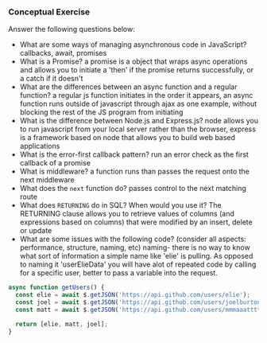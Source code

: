 ### Conceptual Exercise

Answer the following questions below:

- What are some ways of managing asynchronous code in JavaScript?
callbacks, await, promises
- What is a Promise?
a promise is a object that wraps async operations and allows you to initiate a 'then' if the promise returns successfully, or a catch if it doesn't
- What are the differences between an async function and a regular function?
a regular js function initiates in the order it appears, an async function runs outside of javascript through ajax as one example, without blocking the rest of the JS program from initiating
- What is the difference between Node.js and Express.js?
node allows you to run javascript from your local server rather than the browser, express is a framework based on node that allows you to build web based applications
- What is the error-first callback pattern?
run an error check as the first callback of a promise
- What is middleware?
a function runs than passes the request onto the next middleware
- What does the `next` function do?
passes control to the next matching route
- What does `RETURNING` do in SQL? When would you use it?
The RETURNING clause allows you to retrieve values of columns (and expressions based on columns) that were modified by an insert, delete or update
- What are some issues with the following code? (consider all aspects: performance, structure, naming, etc)
naming- there is no way to know what sort of information a simple name like 'elie' is pulling. As opposed to naming it 'userElieData'
you will have alot of repeated code by calling for a specific user, better to pass a variable into the request.

```js
async function getUsers() {
  const elie = await $.getJSON('https://api.github.com/users/elie');
  const joel = await $.getJSON('https://api.github.com/users/joelburton');
  const matt = await $.getJSON('https://api.github.com/users/mmmaaatttttt');

  return [elie, matt, joel];
}
```
